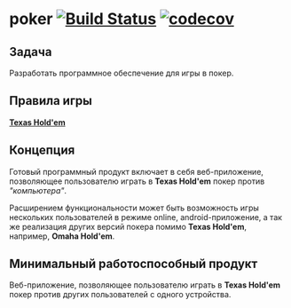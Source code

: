 # poker [![Build Status](https://travis-ci.org/lamtev/poker.svg?branch=develop)](https://travis-ci.org/lamtev/poker)  [![codecov](https://codecov.io/gh/lamtev/poker/branch/master/graph/badge.svg)](https://codecov.io/gh/lamtev/poker)


## Задача

Разработать программное обеспечение для игры в покер.

## Правила игры

[__Texas Hold'em__](https://oag.ca.gov/sites/all/files/agweb/pdfs/gambling/BGC_texas.pdf)

## Концепция

Готовый программный продукт включает в себя веб-приложение, позволяющее пользователю играть в __Texas Hold'em__ покер против _"компьютера"_. 

Расширением функциональности может быть возможность игры нескольких пользователей в режиме online, android-приложение, а так же реализация других версий покера помимо __Texas Hold'em__, например, __Omaha Hold'em__.

## Минимальный работоспособный продукт

Веб-приложение, позволяющее пользователю играть в __Texas Hold'em__ покер против других пользователей с одного устройства.
